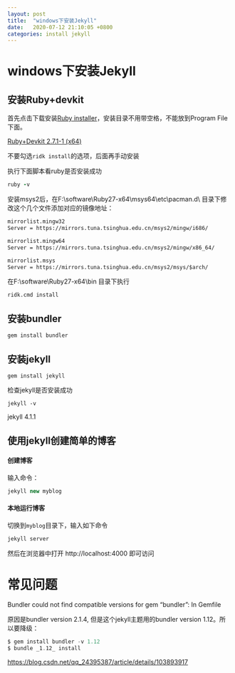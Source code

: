 ```yaml
---
layout: post
title:  "windows下安装Jekyll"
date:   2020-07-12 21:10:05 +0800
categories: install jekyll
---
```


# windows下安装Jekyll

## 安装Ruby+devkit

首先点击下载安装[Ruby installer](https://rubyinstaller.org/downloads/ )，安装目录不用带空格，不能放到Program File下面。

 [Ruby+Devkit 2.7.1-1 (x64)](https://github.com/oneclick/rubyinstaller2/releases/download/RubyInstaller-2.7.1-1/rubyinstaller-devkit-2.7.1-1-x64.exe)

不要勾选`ridk install`的选项，后面再手动安装

执行下面脚本看ruby是否安装成功

```ruby
ruby -v
```

安装msys2后，在F:\software\Ruby27-x64\msys64\etc\pacman.d\ 目录下修改这个几个文件添加对应的镜像地址：

```txt
mirrorlist.mingw32
Server = https://mirrors.tuna.tsinghua.edu.cn/msys2/mingw/i686/

mirrorlist.mingw64
Server = https://mirrors.tuna.tsinghua.edu.cn/msys2/mingw/x86_64/

mirrorlist.msys
Server = https://mirrors.tuna.tsinghua.edu.cn/msys2/msys/$arch/
```

在F:\software\Ruby27-x64\bin 目录下执行

```
ridk.cmd install
```

## 安装bundler

```undefined
gem install bundler
```

## 安装jekyll

```undefined
gem install jekyll
```

检查jekyll是否安装成功

```undefined
jekyll -v
```

jekyll 4.1.1

## 使用jekyll创建简单的博客

#### 创建博客

输入命令：

```cpp
jekyll new myblog
```

#### 本地运行博客

切换到`myblog`目录下，输入如下命令

```bash
jekyll server
```

然后在浏览器中打开 http://localhost:4000 即可访问

# 常见问题

Bundler could not find compatible versions for gem “bundler”: In Gemfile

原因是bundler version 2.1.4, 但是这个jekyll主题用的bundler version 1.12。所以要降级：

```powershell
$ gem install bundler -v 1.12
$ bundle _1.12_ install
```

https://blog.csdn.net/qq_24395387/article/details/103893917